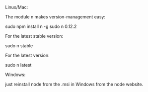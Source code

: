 Linux/Mac:

The module n makes version-management easy:

sudo npm install n -g
sudo n 0.12.2

For the latest stable version:

sudo n stable

For the latest version:

sudo n latest

Windows:

just reinstall node from the .msi in Windows from the node website. 
